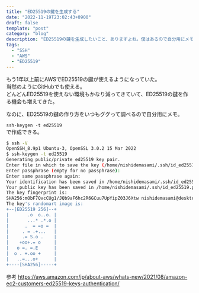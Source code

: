 ```yaml
---
title: "ED25519の鍵を生成する"
date: "2022-11-19T23:02:43+0900"
draft: false
template: "post"
category: "blog"
description: "ED25519の鍵を生成したいこと、ありますよね。僕はあるので自分用にメモです。"
tags:
  - "SSH"
  - "AWS"
  - "ED25519"
---
```


もう1年以上前にAWSでED25519の鍵が使えるようになっていた。  
当然のようにGitHubでも使える。  
どんどんED25519を使えない環境もかなり減ってきていて、ED25519の鍵を作る機会も増えてきた。

なのに、ED25519の鍵の作り方をいつもググって調べるので自分用にメモ。

`ssh-keygen -t ed25519`  
で作成できる。  

```bash
$ ssh -V
OpenSSH_8.9p1 Ubuntu-3, OpenSSL 3.0.2 15 Mar 2022
$ ssh-keygen -t ed25519
Generating public/private ed25519 key pair.
Enter file in which to save the key (/home/nishidemasami/.ssh/id_ed25519):
Enter passphrase (empty for no passphrase):
Enter same passphrase again:
Your identification has been saved in /home/nishidemasami/.ssh/id_ed25519
Your public key has been saved in /home/nishidemasami/.ssh/id_ed25519.pub
The key fingerprint is:
SHA256:mObF7QvcCUg1/JQb9aF6hc2R6GCuu7UpYipZ03J6Xtw nishidemasami@desktop-nishidemasami
The key's randomart image is:
+--[ED25519 256]--+
|       .o  o..o. |
|       ...* .*.o |
|      .  = =o =  |
|     . = .+...   |
|     .= S.o .    |
|    +oo+.= o     |
|   o =. =.E      |
|  o . +.oo +     |
|   ..=...o+      |
+----[SHA256]-----+
```

参考
<https://aws.amazon.com/jp/about-aws/whats-new/2021/08/amazon-ec2-customers-ed25519-keys-authentication/>
